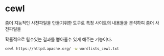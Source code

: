 # cewl
좀더 지능적인 사전파일을 만들기위한 도구로 특정 사이트의 내용들을 분석하여 좀더 사전파일을 

확률적으로 될수있는 결과를 뽑아줄수 있게 해주는 기능이다.


``` bash
cewl https://httpd.apache.org/ -w wordlists_cewl.txt
```
